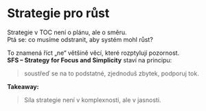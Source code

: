 # Strategie pro růst

Strategie v TOC není o plánu, ale o směru.  
Ptá se: co musíme odstranit, aby systém mohl růst?

To znamená říct „ne“ většině věcí, které rozptylují pozornost.  
**SFS – Strategy for Focus and Simplicity** staví na principu:  
> soustřeď se na to podstatné, zjednoduš zbytek, podporuj tok.

**Takeaway:**  
> Síla strategie není v komplexnosti, ale v jasnosti.
